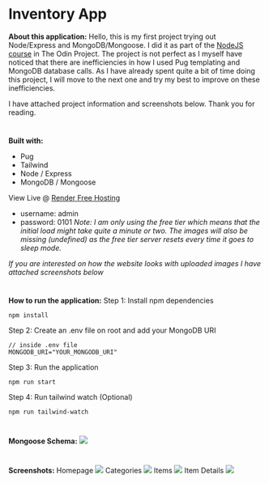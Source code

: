 # Inventory App

**About this application:**
Hello, this is my first project trying out Node/Express and MongoDB/Mongoose. I did it as part of the [NodeJS course](https://www.theodinproject.com/lessons/nodejs-inventory-application) in The Odin Project. The project is not perfect as I myself have noticed that there are inefficiencies in how I used Pug templating and MongoDB database calls. As I have already spent quite a bit of time doing this project, I will move to the next one and try my best to improve on these inefficiencies.

I have attached project information and screenshots below. Thank you for reading.

#

**Built with:**

- Pug
- Tailwind
- Node / Express
- MongoDB / Mongoose

View Live @ [Render Free Hosting](https://inventory-4k9m.onrender.com/)

- username: admin
- password: 0101
  _Note: I am only using the free tier which means that the initial load might take quite a minute or two. The images will also be missing (undefined) as the free tier server resets every time it goes to sleep mode._

_If you are interested on how the website looks with uploaded images I have attached screenshots below_

#

**How to run the application:**
Step 1: Install npm dependencies

```
npm install
```

Step 2: Create an .env file on root and add your MongoDB URI

```
// inside .env file
MONGODB_URI="YOUR_MONGODB_URI"
```

Step 3: Run the application

```
npm run start
```

Step 4: Run tailwind watch (Optional)

```
npm run tailwind-watch
```

#

**Mongoose Schema:**
<img src="https://i.imgur.com/Z59SkW9.jpeg">

#

**Screenshots:**
Homepage
<img src="https://i.imgur.com/IZX1YBB.png">
Categories
<img src="https://i.imgur.com/DFO88Mu.png">
Items
<img src="https://i.imgur.com/POTkv0Z.png">
Item Details
<img src="https://i.imgur.com/f91fbRf.png">
